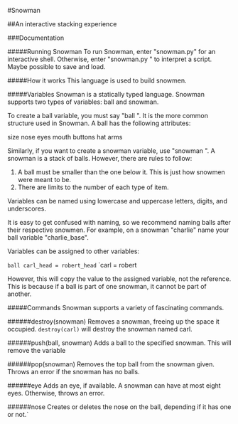 #Snowman

##An interactive stacking experience

###Documentation

#####Running Snowman
To run Snowman, enter "snowman.py" for an interactive shell.
Otherwise, enter "snowman.py <FILENAME>" to interpret a script.
Maybe possible to save and load.

#####How it works
This language is used to build snowmen.  

#####Variables
Snowman is a statically typed language. 
Snowman supports two types of variables: ball and snowman. 

To create a ball variable, you must say "ball <NAME>".
It is the more common structure used in Snowman. 
A ball has the following attributes:

size
nose
eyes
mouth
buttons
hat
arms

Similarly, if you want to create a snowman variable, use "snowman <NAME>".
A snowman is a stack of balls. However, there are rules to follow:

1) A ball must be smaller than the one below it. This is just how snowmen were meant to be.
2) There are limits to the number of each type of item.

Variables can be named using lowercase and uppercase letters, digits, and underscores.

It is easy to get confused with naming, so we recommend naming balls after their respective snowmen. For example, on a snowman "charlie" name your ball variable "charlie_base".

Variables can be assigned to other variables:

`ball carl_head = robert_head` 
`carl = robert

 However, this will copy the value to the assigned variable, not the reference. This is because if a ball is part of one snowman, it cannot be part of another.

#####Commands
Snowman supports a variety of fascinating commands.


######destroy(snowman)
Removes a snowman, freeing up the space it occupied.
`destroy(carl)` will destroy the snowman named carl.

######push(ball, snowman)
Adds a ball to the specified snowman. This will remove the variable

######pop(snowman)
Removes the top ball from the snowman given. 
Throws an error if the snowman has no balls.

######eye
Adds an eye, if available. A snowman can have at most eight eyes. Otherwise, throws an error.

######nose
Creates or deletes the nose on the ball, depending if it has one or not.`
